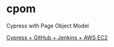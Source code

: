 # cpom
Cypress with Page Object Model

[Cypress + GitHub + Jenkins + AWS EC2](https://medium.com/@depapp/cypress-github-jenkins-aws-ec2-1014b68a148a)
